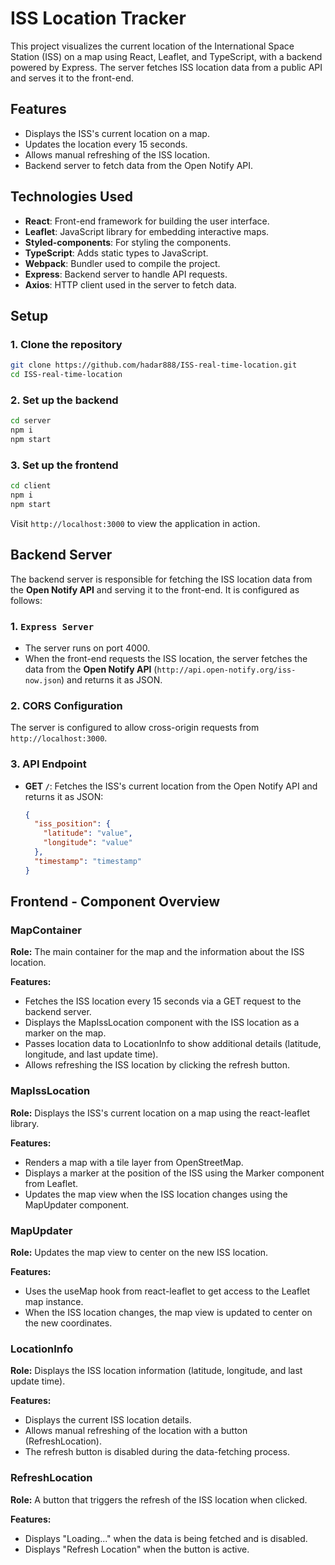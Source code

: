 
# ISS Location Tracker

This project visualizes the current location of the International Space Station (ISS) on a map using React, Leaflet, and TypeScript, with a backend powered by Express. The server fetches ISS location data from a public API and serves it to the front-end.

## Features
- Displays the ISS's current location on a map.
- Updates the location every 15 seconds.
- Allows manual refreshing of the ISS location.
- Backend server to fetch data from the Open Notify API.

## Technologies Used
- **React**: Front-end framework for building the user interface.
- **Leaflet**: JavaScript library for embedding interactive maps.
- **Styled-components**: For styling the components.
- **TypeScript**: Adds static types to JavaScript.
- **Webpack**: Bundler used to compile the project.
- **Express**: Backend server to handle API requests.
- **Axios**: HTTP client used in the server to fetch data.

## Setup

### 1. Clone the repository
```bash
git clone https://github.com/hadar888/ISS-real-time-location.git
cd ISS-real-time-location
```

### 2. Set up the backend
```bash
cd server
npm i
npm start
```

### 3. Set up the frontend
```bash
cd client
npm i
npm start
```
Visit `http://localhost:3000` to view the application in action.

## Backend Server

The backend server is responsible for fetching the ISS location data from the **Open Notify API** and serving it to the front-end. It is configured as follows:

### 1. `Express Server`
- The server runs on port 4000.
- When the front-end requests the ISS location, the server fetches the data from the **Open Notify API** (`http://api.open-notify.org/iss-now.json`) and returns it as JSON.

### 2. **CORS Configuration**
The server is configured to allow cross-origin requests from `http://localhost:3000`.

### 3. **API Endpoint**
- **GET `/`**: Fetches the ISS's current location from the Open Notify API and returns it as JSON:
    ```json
    {
      "iss_position": {
        "latitude": "value",
        "longitude": "value"
      },
      "timestamp": "timestamp"
    }
    ```

## Frontend - Component Overview
### MapContainer
**Role:** The main container for the map and the information about the ISS location.

**Features:**
- Fetches the ISS location every 15 seconds via a GET request to the backend server.
- Displays the MapIssLocation component with the ISS location as a marker on the map.
- Passes location data to LocationInfo to show additional details (latitude, longitude, and last update time).
- Allows refreshing the ISS location by clicking the refresh button.

### MapIssLocation
**Role:** Displays the ISS's current location on a map using the react-leaflet library.

**Features:**
- Renders a map with a tile layer from OpenStreetMap.
- Displays a marker at the position of the ISS using the Marker component from Leaflet.
- Updates the map view when the ISS location changes using the MapUpdater component.

### MapUpdater
**Role:** Updates the map view to center on the new ISS location.

**Features:**
- Uses the useMap hook from react-leaflet to get access to the Leaflet map instance.
- When the ISS location changes, the map view is updated to center on the new coordinates.

### LocationInfo
**Role:** Displays the ISS location information (latitude, longitude, and last update time).

**Features:**
- Displays the current ISS location details.
- Allows manual refreshing of the location with a button (RefreshLocation).
- The refresh button is disabled during the data-fetching process.

### RefreshLocation
**Role:** A button that triggers the refresh of the ISS location when clicked.

**Features:**
- Displays "Loading..." when the data is being fetched and is disabled.
- Displays "Refresh Location" when the button is active.
